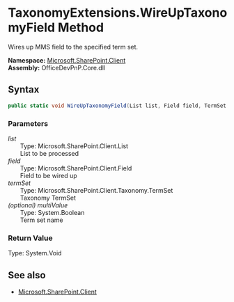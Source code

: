 # TaxonomyExtensions.WireUpTaxonomyField Method  
Wires up MMS field to the specified term set.  

**Namespace:** [Microsoft.SharePoint.Client](Microsoft.SharePoint.Client.md)  
**Assembly:** OfficeDevPnP.Core.dll  
## Syntax
```C#
public static void WireUpTaxonomyField(List list, Field field, TermSet termSet, Boolean multiValue)
```
### Parameters
*list*  
&emsp;&emsp;Type: Microsoft.SharePoint.Client.List  
&emsp;&emsp;List to be processed  
*field*  
&emsp;&emsp;Type: Microsoft.SharePoint.Client.Field  
&emsp;&emsp;Field to be wired up  
*termSet*  
&emsp;&emsp;Type: Microsoft.SharePoint.Client.Taxonomy.TermSet  
&emsp;&emsp;Taxonomy TermSet  
*(optional) multiValue*  
&emsp;&emsp;Type: System.Boolean  
&emsp;&emsp;Term set name  
### Return Value
Type: System.Void  

## See also
- [Microsoft.SharePoint.Client](Microsoft.SharePoint.Client.md)
